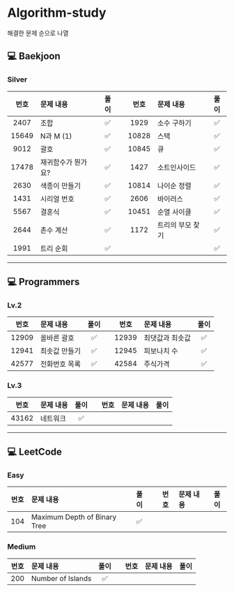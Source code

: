 # Algorithm-study
해결한 문제 순으로 나열


## 💻 Baekjoon

### Silver

| 번호   | 문제 내용                 | 풀이 |   | 번호   | 문제 내용                 | 풀이 |
|:------:|:--------------------------|:----:|---|:------:|:--------------------------|:----:|
| 2407   | 조합                      | ✅   |   | 1929   | 소수 구하기               | ✅   |
| 15649  | N과 M (1)                 | ✅   |   | 10828  | 스택                      | ✅   |
| 9012   | 괄호                      | ✅   |   | 10845  | 큐                        | ✅   |
| 17478  | 재귀함수가 뭔가요?        | ✅   |   | 1427   | 소트인사이드              | ✅   |
| 2630   | 색종이 만들기             | ✅   |   | 10814  | 나이순 정렬               | ✅   |
| 1431   | 시리얼 번호               | ✅   |   | 2606   | 바이러스                  | ✅   |
| 5567   | 결혼식                    | ✅   |   | 10451  | 순열 사이클               | ✅   |
| 2644   | 촌수 계산                    | ✅   |   |  1172 | 트리의 부모 찾기               | ✅   |
| 1991   | 트리 순회                    | ✅   |   |   |                | ✅   |


---


## 💻 Programmers 

### Lv.2

| 번호   | 문제 내용                 | 풀이 |   | 번호   | 문제 내용                 | 풀이 |
|:------:|:--------------------------|:----:|---|:------:|:--------------------------|:----:|
| 12909  | 올바른 괄호               | ✅   |   | 12939  | 최댓값과 최솟값           | ✅   |
| 12941  | 최솟값 만들기             | ✅   |   | 12945  | 피보나치 수               | ✅   |
| 42577  | 전화번호 목록             | ✅   |   |  42584 | 주식가격                           |  ✅    |


### Lv.3

| 번호   | 문제 내용                 | 풀이 |   | 번호   | 문제 내용                 | 풀이 |
|:------:|:--------------------------|:----:|---|:------:|:--------------------------|:----:|
| 43162  | 네트워크               | ✅   |   |   |            |    |


---


## 💻 LeetCode 

### Easy

| 번호   | 문제 내용                 | 풀이 |   | 번호   | 문제 내용                 | 풀이 |
|:------:|:--------------------------|:----:|---|:------:|:--------------------------|:----:|
| 104  | Maximum Depth of Binary Tree               | ✅   |   |   |             |    |


### Medium

| 번호   | 문제 내용                 | 풀이 |   | 번호   | 문제 내용                 | 풀이 |
|:------:|:--------------------------|:----:|---|:------:|:--------------------------|:----:|
| 200  | Number of Islands               | ✅   |   |   |            |    |
